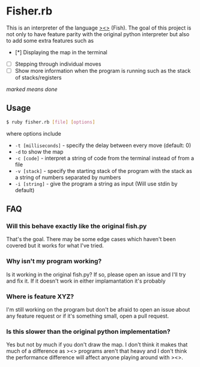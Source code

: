 # Fisher.rb
This is an interpreter of the language [><>](https://esolangs.org/wiki/Fish) (Fish).
The goal of this project is not only to have feature parity with the original python interpreter but also to add some extra features such as

- [*] Displaying the map in the terminal
- [ ] Stepping through individual moves
- [ ] Show more information when the program is running such as the stack of stacks/registers

*marked means done*

## Usage
```bash
$ ruby fisher.rb [file] [options]
```

where options include

* `-t [milliseconds]` - specify the delay between every move (default: 0)
* `-d` to show the map
* `-c [code]` - interpret a string of code from the terminal instead of from a file
* `-v [stack]` - specify the starting stack of the program with the stack as a string of numbers separated by numbers
* `-i [string]` - give the program a string as input (Will use stdin by default)

## FAQ

### Will this behave exactly like the original fish.py
That's the goal. There may be some edge cases which haven't been covered but it works for what I've tried.

### Why isn't my program working?
Is it working in the original fish.py? If so, please open an issue and I'll try and fix it. If it doesn't work in either implamantation it's probably

### Where is feature XYZ?
I'm still working on the program but don't be afraid to open an issue about any feature request or if it's something small, open a pull request.

### Is this slower than the original python implementation?
Yes but not by much if you don't draw the map. I don't think it makes that much of a difference as ><> programs aren't that heavy and I don't think the performance difference will affect anyone playing around with ><>.